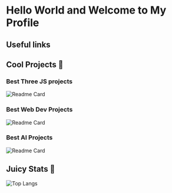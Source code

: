 # Hello World and Welcome to My Profile

## Useful links


## Cool Projects 🧊

### Best Three JS projects

![Readme Card](https://github-readme-stats.vercel.app/api/pin/?username=NeoPrint3D&repo=TresJsHalloweenPumpkin&theme=dracula)



### Best Web Dev Projects

![Readme Card](https://github-readme-stats.vercel.app/api/pin/?username=NeoPrint3D&repo=neo-letter&theme=dracula)

### Best AI Projects

![Readme Card](https://github-readme-stats.vercel.app/api/pin/?username=NeoPrint3D&repo=neoclipse&theme=dracula)





## Juicy Stats 🧃
![Top Langs](https://github-readme-stats.vercel.app/api/top-langs/?username=NeoPrint3D&langs_count=16&theme=dracula)
